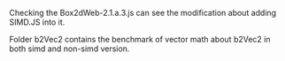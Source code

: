 Checking the Box2dWeb-2.1.a.3.js can see the modification about adding SIMD.JS into it.

Folder b2Vec2 contains the benchmark of vector math about b2Vec2 in both simd and non-simd version.
